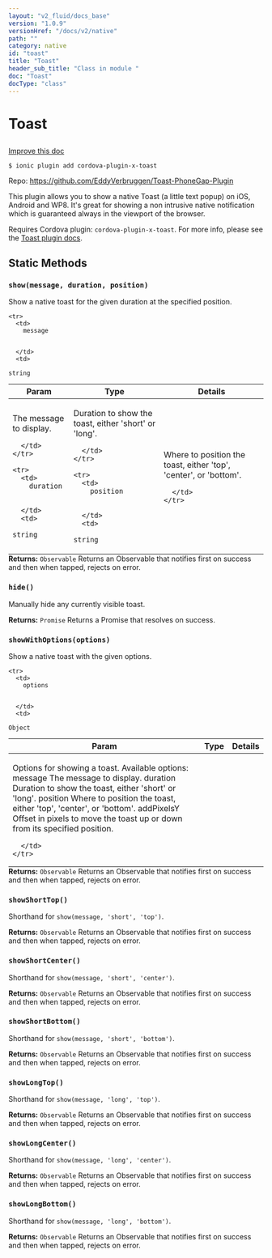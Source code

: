 ```yaml
---
layout: "v2_fluid/docs_base"
version: "1.0.9"
versionHref: "/docs/v2/native"
path: ""
category: native
id: "toast"
title: "Toast"
header_sub_title: "Class in module "
doc: "Toast"
docType: "class"
---
```









<h1 class="api-title">


Toast






</h1>

<a class="improve-v2-docs" href='http://github.com/driftyco/ionic-native/edit/master/src/plugins/toast.ts#L8'>
Improve this doc
</a>





<!-- decorators -->

<pre><code>$ ionic plugin add cordova-plugin-x-toast</code></pre>
<p>Repo:
<a href="https://github.com/EddyVerbruggen/Toast-PhoneGap-Plugin">
https://github.com/EddyVerbruggen/Toast-PhoneGap-Plugin
</a>
</p>

<!-- description -->

<p>This plugin allows you to show a native Toast (a little text popup) on iOS, Android and WP8. It&#39;s great for showing a non intrusive native notification which is guaranteed always in the viewport of the browser.</p>
<p>Requires Cordova plugin: <code>cordova-plugin-x-toast</code>. For more info, please see the <a href="https://github.com/EddyVerbruggen/Toast-PhoneGap-Plugin">Toast plugin docs</a>.</p>

<!-- @usage tag -->


<!-- @property tags -->
<h2>Static Methods</h2>
<div id="show"></div>
<h3><code>show(message,&nbsp;duration,&nbsp;position)</code>
  
</h3>

Show a native toast for the given duration at the specified position.



<table class="table param-table" style="margin:0;">
  <thead>
    <tr>
      <th>Param</th>
      <th>Type</th>
      <th>Details</th>
    </tr>
  </thead>
  <tbody>
    
    <tr>
      <td>
        message
        
        
      </td>
      <td>
        
  <code>string</code>
      </td>
      <td>
        <p>The message to display.</p>

        
      </td>
    </tr>
    
    <tr>
      <td>
        duration
        
        
      </td>
      <td>
        
  <code>string</code>
      </td>
      <td>
        <p>Duration to show the toast, either &#39;short&#39; or &#39;long&#39;.</p>

        
      </td>
    </tr>
    
    <tr>
      <td>
        position
        
        
      </td>
      <td>
        
  <code>string</code>
      </td>
      <td>
        <p>Where to position the toast, either &#39;top&#39;, &#39;center&#39;, or &#39;bottom&#39;.</p>

        
      </td>
    </tr>
    
  </tbody>
</table>





<div class="return-value" markdown="1">
<i class="icon ion-arrow-return-left"></i>
<b>Returns:</b> 
  <code>Observable</code> Returns an Observable that notifies first on success and then when tapped, rejects on error.
</div>



<div id="hide"></div>
<h3><code>hide()</code>
  
</h3>

Manually hide any currently visible toast.






<div class="return-value" markdown="1">
<i class="icon ion-arrow-return-left"></i>
<b>Returns:</b> 
  <code>Promise</code> Returns a Promise that resolves on success.
</div>



<div id="showWithOptions"></div>
<h3><code>showWithOptions(options)</code>
  
</h3>

Show a native toast with the given options.



<table class="table param-table" style="margin:0;">
  <thead>
    <tr>
      <th>Param</th>
      <th>Type</th>
      <th>Details</th>
    </tr>
  </thead>
  <tbody>
    
    <tr>
      <td>
        options
        
        
      </td>
      <td>
        
  <code>Object</code>
      </td>
      <td>
        <p>Options for showing a toast. Available options:
  message  The message to display.
  duration  Duration to show the toast, either &#39;short&#39; or &#39;long&#39;.
  position  Where to position the toast, either &#39;top&#39;, &#39;center&#39;, or &#39;bottom&#39;.
  addPixelsY  Offset in pixels to move the toast up or down from its specified position.</p>

        
      </td>
    </tr>
    
  </tbody>
</table>





<div class="return-value" markdown="1">
<i class="icon ion-arrow-return-left"></i>
<b>Returns:</b> 
  <code>Observable</code> Returns an Observable that notifies first on success and then when tapped, rejects on error.
</div>



<div id="showShortTop"></div>
<h3><code>showShortTop()</code>
  
</h3>

Shorthand for `show(message, 'short', 'top')`.






<div class="return-value" markdown="1">
<i class="icon ion-arrow-return-left"></i>
<b>Returns:</b> 
  <code>Observable</code> Returns an Observable that notifies first on success and then when tapped, rejects on error.
</div>



<div id="showShortCenter"></div>
<h3><code>showShortCenter()</code>
  
</h3>

Shorthand for `show(message, 'short', 'center')`.






<div class="return-value" markdown="1">
<i class="icon ion-arrow-return-left"></i>
<b>Returns:</b> 
  <code>Observable</code> Returns an Observable that notifies first on success and then when tapped, rejects on error.
</div>



<div id="showShortBottom"></div>
<h3><code>showShortBottom()</code>
  
</h3>

Shorthand for `show(message, 'short', 'bottom')`.






<div class="return-value" markdown="1">
<i class="icon ion-arrow-return-left"></i>
<b>Returns:</b> 
  <code>Observable</code> Returns an Observable that notifies first on success and then when tapped, rejects on error.
</div>



<div id="showLongTop"></div>
<h3><code>showLongTop()</code>
  
</h3>

Shorthand for `show(message, 'long', 'top')`.






<div class="return-value" markdown="1">
<i class="icon ion-arrow-return-left"></i>
<b>Returns:</b> 
  <code>Observable</code> Returns an Observable that notifies first on success and then when tapped, rejects on error.
</div>



<div id="showLongCenter"></div>
<h3><code>showLongCenter()</code>
  
</h3>

Shorthand for `show(message, 'long', 'center')`.






<div class="return-value" markdown="1">
<i class="icon ion-arrow-return-left"></i>
<b>Returns:</b> 
  <code>Observable</code> Returns an Observable that notifies first on success and then when tapped, rejects on error.
</div>



<div id="showLongBottom"></div>
<h3><code>showLongBottom()</code>
  
</h3>

Shorthand for `show(message, 'long', 'bottom')`.






<div class="return-value" markdown="1">
<i class="icon ion-arrow-return-left"></i>
<b>Returns:</b> 
  <code>Observable</code> Returns an Observable that notifies first on success and then when tapped, rejects on error.
</div>




<!-- methods on the class --><!-- related link --><!-- end content block -->


<!-- end body block -->

